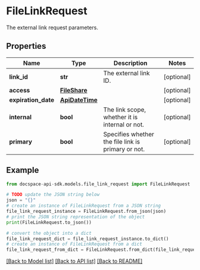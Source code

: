 # FileLinkRequest
The external link request parameters.

## Properties

Name | Type | Description | Notes
------------ | ------------- | ------------- | -------------
**link_id** | **str** | The external link ID. | [optional] 
**access** | [**FileShare**](FileShare.md) |  | [optional] 
**expiration_date** | [**ApiDateTime**](ApiDateTime.md) |  | [optional] 
**internal** | **bool** | The link scope, whether it is internal or not. | [optional] 
**primary** | **bool** | Specifies whether the file link is primary or not. | [optional] 

## Example

```python
from docspace-api-sdk.models.file_link_request import FileLinkRequest

# TODO update the JSON string below
json = "{}"
# create an instance of FileLinkRequest from a JSON string
file_link_request_instance = FileLinkRequest.from_json(json)
# print the JSON string representation of the object
print(FileLinkRequest.to_json())

# convert the object into a dict
file_link_request_dict = file_link_request_instance.to_dict()
# create an instance of FileLinkRequest from a dict
file_link_request_from_dict = FileLinkRequest.from_dict(file_link_request_dict)
```
[[Back to Model list]](../README.md#documentation-for-models) [[Back to API list]](../README.md#documentation-for-api-endpoints) [[Back to README]](../README.md)


